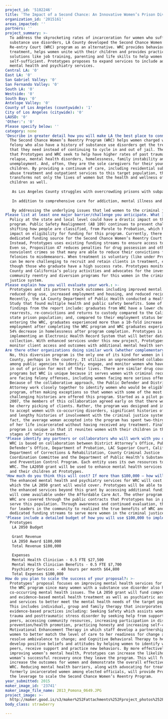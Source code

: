 ```yaml
---
project_id: '5102246'
title: 'The Impact of a Second Chance: An Innovative Women’s Prison Diversion Program'
organization_id: '2015161'
areas_impacted: ''
partners: ''
project_summary: >-
  To address the skyrocketing rates of incarceration for women who suffer from
  substance use disorders, LA County developed the Second Chance Women’s
  Re-entry Court (WRC) program as an alternative. WRC provides behavioral health
  treatment, helps women unite with their children and provides practical
  solutions like job training, parenting and life skills to help women become
  self-sufficient. Prototypes proposes to expand services to include additional
  mental health and psychiatry services.
Central LA: '0'
East LA: '0'
San Gabriel Valley: '0'
San Fernando Valley: '0'
South LA: '0'
Westside: '0'
South Bay: '0'
Antelope Valley: '0'
County of Los Angeles (countywide): '1'
City of Los Angeles (citywide): '0'
LAUSD: '0'
'Other:': '0'
Please specify below: ''
category: none
'Describe in greater detail how you will make LA the best place to connect:': >-
  The Second Chance Women’s Reentry Program (WRC) helps women charged with a
  felony who also have a history of substance use disorders get the treatment
  that they need instead of continuing to cycle in and out of jail. The women
  that Prototypes and WRC seek to help have higher rates of past trauma,
  relapse, mental health disorders, homelessness, family instability and
  unemployment. And, often, they are the sole caregivers for their young
  children. By providing a continuum of care, including residential substance
  abuse treatment and outpatient services to this target population, the program
  transforms not only the lives of women but the health and wellness of their
  children as well. 
   
   As Los Angeles County struggles with overcrowding prisons with subpar services for those with mental illness and substance abuse, the Second Chance Women’s Reentry Program is an already implemented and proven program for successfully helping families. Women with histories of substance abuse are more likely to cycle in and out of jail. Their children are more then likely to end up unstable living situations or foster care. By diverting women to this program, Prototypes reunites women and their children so they can both receive integrated care, including primary and mental health care. Children also get to rebuild the bond with their mothers in a safe and structured environment so they can grow and thrive. 
   
   In addition to comprehensive care for addiction, mental illness and any other medical concerns, the program provides wraparound services to help women gain vital vocational skills, complete their GED, and find employment. Case managers also help women with basic life skills to create a safe and healthy household for their families and help women find permanent housing. Employment and housing are critical components in helping women remain successful in their recovery. These comprehensive services also support a mother’s ability to create a safe, stable and healthy household for her children. 
   
   By addressing the underlying issues that led women to the criminal justice system in the first place, WRC empowers women to become independent and healthy members of the Los Angeles community. WRC also includes entire families and connects them with extensive services designed to increase a family’s self-sufficiency.
Please list at least one major barrier/challenge you anticipate. What is your strategy for overcoming these obstacles?: >-
  Policy at the state and local level could have a drastic impact on this
  program. Public Safety Realignment (AB 109) continues to present challenges by
  shifting how people are classified, from Parole to Probation, which has an
  impact on eligibility for funding for this program. Currently, there is no
  dedicated funding source for the Second Chance Women’s Reentry Court program.
  Instead, Prototypes uses existing funding streams to ensure access to care.
  Even so, Proposition 47 reduces penalties for drug possession and other
  nonviolent crimes so that many are able to reduce their convictions from
  felonies to misdemeanors. When treatment is voluntary (like under Prop 47), it
  can be more challenging to recruit and retain clients in treatment, even
  though those who graduate have a high success rate. Prototypes monitors LA
  County and California’s policy activities and advocates for the investment in
  community reentry and diversion programs for this women in the criminal
  justice system.
Please explain how you will evaluate your work.: >-
  Prototypes and its partners track outcomes including improved mental health,
  reduced drug use, increased employment and housing, and reduced recidivism.
  Recently, the LA County Department of Public Health conducted a Health Impact
  Study that found multiple health and public safety benefits. Some of the major
  findings from the report include: graduates from WRC have a lower chance of
  rearrests, re-convictions and returns to custody compared to the California
  state prison population; and, compared to their employment status before
  entering the WRC, graduates experienced more than a 10-fold increase in
  employment after completing the WRC program and WRC graduates experienced a
  54% decrease in homelessness after program completion. Prototypes is currently
  implementing an Electronic Health Record System that will better data
  collection. With enhanced services under this new project, Prototypes will
  monitor client access and outcomes with additional mental health services.
Are there other organizations doing similar work (whether complementary or competitive)? What is unique about your proposed approach?: >-
  No, this diversion program is the only one of its kind for women in Los Angele
  County, perhaps in the country. It utilizes an unprecedented collaboration
  among public agencies to identify, engage, and monitor women who have cycled
  in out of prison for most of their lives. There are similar drug court
  programs but WRC is unique because it serves women with criminal records who
  are facing felony offenses, including women facing more serious offenses.
  Because of the collaborative approach, the Public Defender and District
  Attorney work closely together to identify women who would be eligible for the
  program, often making exceptions so that women with some of the most
  challenging histories are offered this program. Started as a pilot program in
  2007, the members of this collaboration agreed early on that there would not
  be cherry picking of clients. Rather, the program was designed and implemented
  to accept women with co-occurring disorders, significant histories of trauma,
  and lengthy histories of involvement with the criminal justice system. In
  fact, the average woman accepted into the program has spent two-thirds or more
  of her life incarcerated without having received any treatment. Finally, this
  program is unique in that it reunites women with their children in the early
  stages of their treatment.
'Please identify any partners or collaborators who will work with you on this project. How much of the $100,000 grant award will each partner receive?': >-
  WRC is based on collaboration between District Attorney’s Office, Public
  Defender’s Office, Department of Probation, LAC Superior Court, California
  Department of Corrections & Rehabilitation, County Criminal Justice
  Coordination Committee and the Department of Public Health’s Substance Abuse
  and Prevention Control Program. Each entity uses its own resources to support
  WRC. The LA2050 grant will be used to enhance mental health services for women
  and their children at Prototypes.
'How much do you think this will cost? If more than $100,000 – how will you cover the additional costs?': >-
  The enhanced mental health and psychiatry services for WRC will cost $100,000
  which the LA 2050 grant will would cover. Prototypes will be able to continue
  the enhanced services beyond this grant by accessing additional funding that
  will come available under the Affordable Care Act. The other program costs for
  WRC are covered through the public contracts that Prototypes has in place to
  serve this population. Through awareness and continued evaluation, the aim is
  for leaders in the community to realized the true benefits of WRC and create
  dedicated funding streams to serve more women in the criminal justice system.
'Please include a detailed budget of how you will use $100,000 to implement this project.': |-
  Prototypes 
   LA 2050 Budget 
   
   Grant Revenue 
   LA 2050 Award $100,000 
   Total Revenue $100,000 
   
   Expenses 
   Mental Health Clinician - 0.5 FTE $27,500 
   Mental Health Clinician Benefits - 0.5 FTE $7,700 
   Psychiatry Services - 40 hours per month $64,800 
   Total Expenses $100,000
How do you plan to scale the success of your proposal?: >-
  Prototypes’ proposal focuses on improving mental health services for women in
  the WRC program since many women with a substance use disorder also have
  co-occurring mental health issues. The LA 2050 grant will fund comprehensive
  and evidence-based mental health treatment as well as psychiatric assessment
  and services to better meet the mental health needs of the target population.
  This includes individual, group and family therapy that incorporates
  evidence-based practices including: Seeking Safety which assists women with
  trauma and posttraumatic stress disorder by seeking help from supportive
  peers, accessing community resources, increasing participation in disease
  prevention/health promotion, practicing honesty and increasing self-care;
  Motivational Enhancement Therapy in which staff develop a partnership with the
  women to better match the level of care to her readiness for change and to
  resolve ambivalence to change; and Cognitive Behavioral Therapy to help
  develop positive beliefs and attitudes by helping women to identify with
  peers, receive support and practice new behaviors. By more effectively
  improving women’s mental health, Prototypes can increase the likelihood of a
  woman’s successful recovery once they leave the program. This will further
  increase the outcomes for women and demonstrate the overall effectiveness of
  WRC. Reducing mental health barriers, along with advocating for treatment for
  formerly incarcerated women among elected officials, will provide Prototypes
  the leverage to scale the Second Chance Women’s Reentry Program.
year_submitted: 2015
maker_image_id: '23741'
maker_image_file_name: 2013_Pomona_0649.JPG
project_image: >-
  http://maker.good.is/s3/maker%252Fattachments%252Fproject_photos%252Fimages%252F23741%252Fdisplay%252F2013_Pomona_0649.JPG=c570x385
body_class: strawberry

---
```


